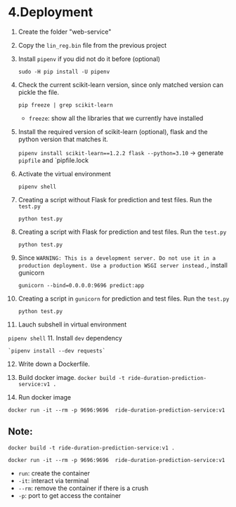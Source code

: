 # 4.Deployment

1. Create the folder "web-service"
2. Copy the `lin_reg.bin` file from the previous project

3. Install `pipenv` if you did not do it before (optional)
    
    `sudo -H pip install -U pipenv`
4. Check the current scikit-learn version, since only matched version can pickle the file.
    
    `pip freeze | grep scikit-learn`
   - `freeze`: show all the libraries that we currently have installed
5. Install the required version of scikit-learn (optional), flask and the python version that matches it.
    
    `pipenv install scikit-learn==1.2.2 flask --python=3.10`
   -> generate `pipfile` and `pipfile.lock
7. Activate the virtual environment
    
    `pipenv shell`
6. Creating a script without Flask for prediction and test files. Run the `test.py` 
   
    `python test.py`
7. Creating a script with Flask for prediction and test files. Run the `test.py` 

   `python test.py`
8. Since `WARNING: This is a development server. Do not use it in a production deployment. Use a production WSGI server instead.`, install gunicorn

   `gunicorn --bind=0.0.0.0:9696 predict:app`
9. Creating a script in `gunicorn` for prediction and test files. Run the `test.py` 

   `python test.py`
10. Lauch subshell in virtual environment

   `pipenv shell`
11. Install  `dev` dependency 

    `pipenv install --dev requests`
12. Write down a Dockerfile.
13. Build docker image.
   `docker build -t ride-duration-prediction-service:v1 .`

15. Run docker image

   `docker run -it --rm -p 9696:9696  ride-duration-prediction-service:v1`


## Note:
`docker build -t ride-duration-prediction-service:v1 .`

`docker run -it --rm -p 9696:9696  ride-duration-prediction-service:v1`

- `run`: create the container
- `-it`: interact via terminal
- `--rm`: remove the container if there is a crush
- `-p`: port to get access the container

